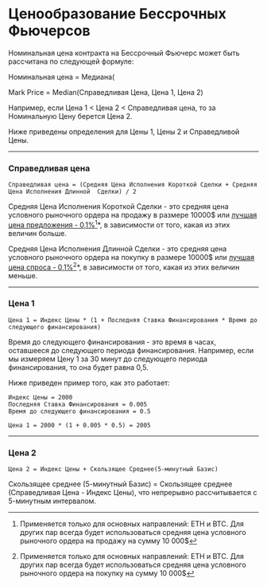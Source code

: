 # Ценообразование Бессрочных Фьючерсов

Номинальная цена контракта на Бессрочный Фьючерс может быть рассчитана по следующей формуле:

Номинальная цена = Медиана(

Mark Price = Median(Справедливая Цена, Цена 1, Цена 2)

Например, если Цена 1 < Цена 2 < Справедливая цена, то за Номинальную Цену берется Цена 2.

Ниже приведены определения для Цены 1, Цены 2 и Справедливой Цены.

***

### Справедливая цена <a href="#h_65603626e2" id="h_65603626e2"></a>

```
Справедливая цена = (Средняя Цена Исполнения Короткой Сделки + Средняя Цена Исполнения Длинной  Сделки) / 2
```

Средняя Цена Исполнения Короткой Сделки - это средняя цена условного рыночного ордера на продажу в размере 10000$ или [лучшая цена предложения - 0,1%](#user-content-fn-1)[^1]\*, в зависимости от того, какая из этих величин больше.

Средняя Цена Исполнения Длинной Сделки - это средняя цена условного рыночного ордера на покупку в размере 10000$ или [лучшая цена спроса - 0,1%](#user-content-fn-2)[^2]\*, в зависимости от того, какая из этих величин меньше.

***

### Цена 1 <a href="#h_65603626e2" id="h_65603626e2"></a>

```
Цена 1 = Индекс Цены * (1 + Последняя Ставка Финансирования * Время до следующего финансирования)
```

Время до следующего финансирования - это время в часах, оставшееся до следующего периода финансирования. Например, если мы измеряем Цену 1 за 30 минут до следующего периода финансирования, то она будет равна 0,5.



Ниже приведен пример того, как это работает:

```
Индекс Цены = 2000
Последняя Ставка Финансирования = 0.005
Время до следующего финансирования = 0.5

Цена 1 = 2000 * (1 + 0.005 * 0.5) = 2005
```

***

### Цена 2 <a href="#h_867d10a2c1" id="h_867d10a2c1"></a>

```
Цена 2 = Индекс Цены + Скользящее Среднее(5-минутный Базис)
```

Скользящее среднее (5-минутный Базис) = Скользящее среднее (Справедливая Цена - Индекс Цены), что непрерывно рассчитывается с 5-минутным интервалом.

[^1]: Применяется только для основных направлений: ETH и BTC. Для других пар всегда будет использоваться средняя цена условного рыночного ордера на продажу на сумму 10 000$

[^2]: Применяется только для основных направлений: ETH и BTC. Для других пар всегда будет использоваться средняя цена условного рыночного ордера на покупку на сумму 10 000$

